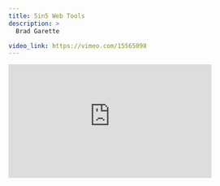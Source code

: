 ```yaml
---
title: 5in5 Web Tools
description: >
  Brad Garette

video_link: https://vimeo.com/15565098
---
```

<iframe src="https://player.vimeo.com/video/15565098?title=0&byline=0&portrait=0&badge=0&autopause=0&player_id=0" width="400" height="224" frameborder="0" title="5in5 Web Tools" webkitallowfullscreen mozallowfullscreen allowfullscreen></iframe>